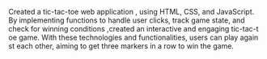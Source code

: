 Created a tic-tac-toe web application
, using HTML, CSS, and JavaScript.
By implementing functions to handle 
user clicks, track game state, and 
check for winning conditions ,created
an interactive and engaging tic-tac-t
oe game. With these technologies and
functionalities, users can play again
st each other, aiming to get three 
markers in a row to win the game.
